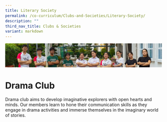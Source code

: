 ```yaml
---
title: Literary Society
permalink: /co-curriculum/Clubs-and-Societies/Literary-Society/
description: ""
third_nav_title: Clubs & Societies
variant: markdown
---
```

![](/images/CCA/Collage-club.jpg)

Drama Club
================

Drama club aims to develop imaginative explorers with open hearts and minds. Our members learn to hone their communication skills as they engage in drama activities and immerse themselves in the imaginary world of stories.